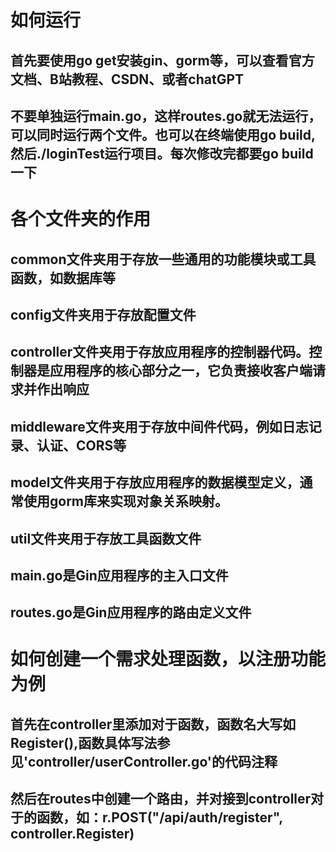 # 如何运行

## 首先要使用go get安装gin、gorm等，可以查看官方文档、B站教程、CSDN、或者chatGPT

## 不要单独运行main.go，这样routes.go就无法运行，可以同时运行两个文件。也可以在终端使用go build,然后./loginTest运行项目。每次修改完都要go build一下

# 各个文件夹的作用

## common文件夹用于存放一些通用的功能模块或工具函数，如数据库等

## config文件夹用于存放配置文件

## controller文件夹用于存放应用程序的控制器代码。控制器是应用程序的核心部分之一，它负责接收客户端请求并作出响应

## middleware文件夹用于存放中间件代码，例如日志记录、认证、CORS等

## model文件夹用于存放应用程序的数据模型定义，通常使用gorm库来实现对象关系映射。

## util文件夹用于存放工具函数文件

## main.go是Gin应用程序的主入口文件

## routes.go是Gin应用程序的路由定义文件


# 如何创建一个需求处理函数，以注册功能为例

## 首先在controller里添加对于函数，函数名大写如Register(),函数具体写法参见'controller/userController.go'的代码注释

## 然后在routes中创建一个路由，并对接到controller对于的函数，如：r.POST("/api/auth/register", controller.Register)